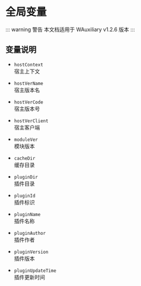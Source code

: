 # 全局变量

::: warning 警告
本文档适用于 WAuxiliary v1.2.6 版本
:::

## 变量说明

- `hostContext`  
  宿主上下文

- `hostVerName`  
  宿主版本名

- `hostVerCode`  
  宿主版本号

- `hostVerClient`  
  宿主客户端

- `moduleVer`  
  模块版本

- `cacheDir`  
  缓存目录

- `pluginDir`  
  插件目录

- `pluginId`  
  插件标识

- `pluginName`  
  插件名称

- `pluginAuthor`  
  插件作者

- `pluginVersion`  
  插件版本

- `pluginUpdateTime`  
  插件更新时间
